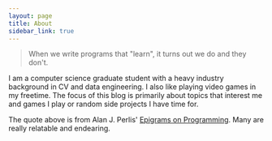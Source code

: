 ```yaml
---
layout: page
title: About
sidebar_link: true
---
```



> When we write programs that "learn", it turns out we do and they don't. 

I am a computer science graduate student with a heavy industry background in CV and data engineering. I also like playing video games in my freetime. The focus of this blog is primarily about topics that interest me and games I play or random side projects I have time for.

The quote above is from Alan J. Perlis' [Epigrams on Programming](https://dl.acm.org/doi/10.1145/947955.1083808). Many are really relatable and endearing.
